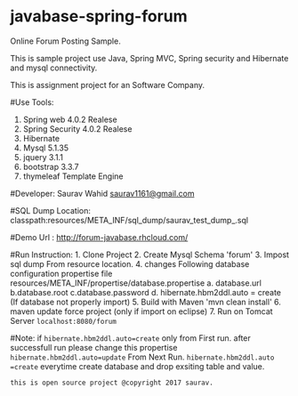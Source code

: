 # javabase-spring-forum
Online Forum Posting Sample.

This is sample project use Java, Spring MVC, Spring security and  Hibernate and mysql connectivity.

This is assignment project for an Software Company.
	
#Use Tools:
  1. Spring web 4.0.2 Realese
  2. Spring Security 4.0.2 Realese
  3. Hibernate 
  5. Mysql 5.1.35
  6. jquery 3.1.1
  7. bootstrap 3.3.7
  8. thymeleaf Template Engine
  
#Developer: 
  Saurav Wahid <saurav1161@gmail.com>
  
#SQL Dump Location:
    classpath:resources/META_INF/sql_dump/saurav_test_dump_.sql
    
#Demo Url : http://forum-javabase.rhcloud.com/

#Run Instruction: 
    1. Clone Project
    2. Create Mysql Schema 'forum'
    3. Impost sql dump From resource location.
    4. changes Following database configuration propertise file 
        resources/META_INF/propertise/database.propertise
        a. database.url
        b.database.root
        c.database.password
        d. hibernate.hbm2ddl.auto = create (If database not properly            import)
    5. Build with Maven 'mvn clean install'
    6. maven update force project (only if import on eclipse)
    7. Run on Tomcat Server
    `localhost:8080/forum`
    
#Note: 
    if `hibernate.hbm2ddl.auto=create` only from First run. after successfull run please change this propertise `hibernate.hbm2ddl.auto=update` From Next Run. 
    `hibernate.hbm2ddl.auto =create` everytime create database and drop exsiting table and value.
    
    this is open source project @copyright 2017 saurav.
    
    
